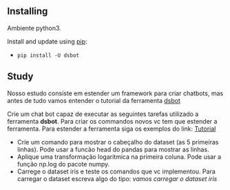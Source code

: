 ## Installing

Ambiente python3.

Install and update using [pip](https://github.com/jefrysastre/dsbot#installing):

* `pip install -U dsbot`


## Study

Nosso estudo consiste em estender um framework para criar chatbots, mas antes de tudo vamos entender o tutorial da ferramenta [dsbot](https://github.com/jefrysastre/dsbot)

Crie um chat bot capaz de executar as seguintes tarefas utilizado a ferramenta **dsbot**. 
Para criar os commandos novos vc tem que estender a ferramenta. Para estender a ferramenta siga os exemplos do link: [Tutorial](https://github.com/jefrysastre/dsbot#creating-new-commands)

* Crie um comando para mostrar o cabeçalho do dataset (as 5 primeiras linhas). Pode usar a funcão head do pandas para mostrar as linhas.
* Aplique uma transformação logaritmica na primeira coluna. Pode usar a função np.log do pacote numpy.
* Carrege o dataset iris e teste os comandos que vc implementou. Para carregar o dataset escreva algo do tipo: _vamos carregar o dataset iris_